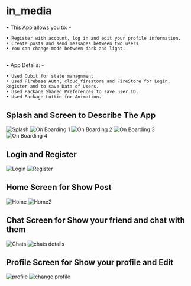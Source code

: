 # in_media
• This App allows you to: -

    • Register with account, log in and edit your profile information.
    • Create posts and send messages between two users.
    • You can change mode between dark and light.
##
• App Details: -

    • Used Cubit for state managnment
    • Used Firebase Auth, cloud_firestore and FireStore for Login, Register and to save Data of Users.
    • Used Package Shared_Preferences to save user ID.
    • Used Package Lottie for Animation.

## Splash and Screen to Describe The App
![Splash](https://github.com/MohammedAshraf19/MovieApp/assets/92050638/354004f5-2a9b-46aa-8633-3ad79d267380)
![On Boarding 1](https://github.com/MohammedAshraf19/MovieApp/assets/92050638/dd60a008-508b-40a6-884b-38fcd961f2f2)
![On Boarding 2](https://github.com/MohammedAshraf19/MovieApp/assets/92050638/4125f9c3-d575-4a18-9dbc-2552e81adc91)
![On Boarding 3](https://github.com/MohammedAshraf19/MovieApp/assets/92050638/d9c9a368-6af1-4450-819f-622410638a76)
![On Boarding 4](https://github.com/MohammedAshraf19/MovieApp/assets/92050638/efaa8844-bbbe-485e-9bb1-6d3bf1de5934)
## Login and Register
![Login](https://github.com/MohammedAshraf19/MovieApp/assets/92050638/c037530a-35cb-4bf2-9ca5-d15112bbadb6)
![Register](https://github.com/MohammedAshraf19/MovieApp/assets/92050638/f291e5d5-c7d3-4b27-9dc5-0cb7da021501)
## Home Screen for Show Post
![Home](https://github.com/MohammedAshraf19/MovieApp/assets/92050638/51e4d9fa-d4d1-488f-ab14-9f287c2afdbc)
![Home2](https://github.com/MohammedAshraf19/MovieApp/assets/92050638/d42a0bad-dd28-428e-b65b-55b401c858b1)
## Chat Screen for Show your friend and chat with them
![Chats](https://github.com/MohammedAshraf19/MovieApp/assets/92050638/cb1d74e2-bbe6-4827-994f-f97d6671d374)
![chats details](https://github.com/MohammedAshraf19/MovieApp/assets/92050638/6ee2d3d6-1bad-4726-bb93-f0b48d8b52ec)
## Profile Screen for Show your profile and Edit
![profile](https://github.com/MohammedAshraf19/MovieApp/assets/92050638/6798e746-4adb-4627-8f26-f5e74f823d03)
![change profile](https://github.com/MohammedAshraf19/MovieApp/assets/92050638/866bffaf-ffb3-49ae-9afd-77be3270e12c)


